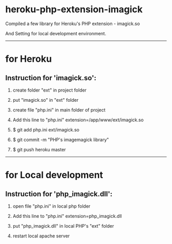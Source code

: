 heroku-php-extension-imagick
================

Compiled a few library for Heroku's PHP extension - imagick.so

And Setting for local development environment.

----------------------------
# for Heroku
Instruction for 'imagick.so':
----------------------------

1.  create folder "ext" in project folder

2.  put "imagick.so" in "ext" folder

3.  create file "php.ini" in main folder of project

4.  Add this line to "php.ini" 
	extension=/app/www/ext/imagick.so
  
5.  $ git add php.ini ext/imagick.so

6.  $ git commit -m "PHP's imagemagick library"

7.  $ git push heroku master


----------------------------
# for Local development
Instruction for 'php_imagick.dll':
----------------------------

1.  open file "php.ini" in local php folder

2.  Add this line to "php.ini"
	extension=php_imagick.dll

3.  put "php_imagick.dll" in local PHP's "ext" folder

4.  restart local apache server